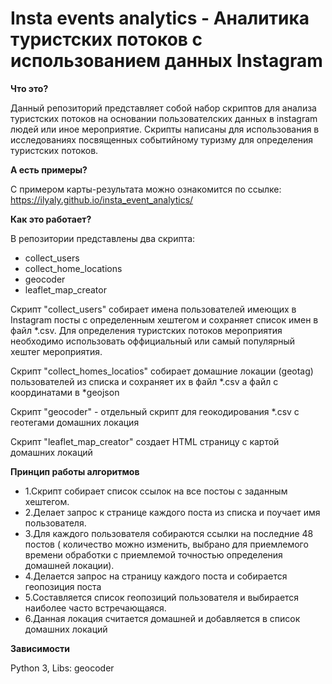 # Insta events analytics - Аналитика туристских потоков c использованием данных Instagram 
**Что это?**

Данный репозиторий представляет собой набор скриптов для анализа туристских потоков на основании пользователских данных в  instagram людей или иное мероприятие.
Скрипты написаны для использования в исследованиях посвященных событийному туризму для определения туристских потоков.

**А есть примеры?**

С примером карты-результата можно ознакомится по ссылке: https://ilyaly.github.io/insta_event_analytics/

**Как это работает?**

В репозитории представлены два скрипта:
- collect_users
- collect_home_locations
- geocoder
- leaflet_map_creator

Скрипт "collect_users" собирает имена пользователей имеющих в Instagram посты с определенным хештегом и сохраняет список имен в файл *.csv.
Для определения туристских потоков мероприятия необходимо использовать оффициальный или самый популярный хештег мероприятия.

Скрипт "collect_homes_locatios" собирает домашние локации (geotag) пользователей из списка и сохраняет их в файл *.csv а файл с координатами в *geojson

Скрипт "geocoder" - отдельный скрипт для геокодирования *.csv с геотегами домашних локация

Скрипт "leaflet_map_creator" создает HTML страницу с картой домашних локаций

**Принцип работы алгоритмов**

- 1.Скрипт собирает список ссылок на все постоы с заданным хештегом. 
- 2.Делает запрос к странице каждого поста из списка и поучает имя пользователя.
- 3.Для каждого пользователя собираются ссылки на последние 48 постов ( количество можно изменить, выбрано для приемлемого времени обработки с приемлемой точностью определения домашней локации).
- 4.Делается запрос на страницу каждого поста и собирается геопозиция поста
- 5.Составляется список геопозиций пользователя и выбирается наиболее часто встречающаяся.
- 6.Данная локация считается домашней и добавляется в список домашних локаций

**Зависимости**

Python 3,
Libs: geocoder
